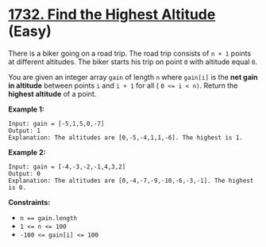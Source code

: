 # [1732. Find the Highest Altitude][link] (Easy)

[link]: https://leetcode.com/problems/find-the-highest-altitude/

There is a biker going on a road trip. The road trip consists of `n + 1` points at different
altitudes. The biker starts his trip on point `0` with altitude equal `0`.

You are given an integer array `gain` of length `n` where `gain[i]` is the **net gain in altitude**
between points `i`  and `i + 1` for all ( `0 <= i < n)`. Return the **highest altitude** of a point.

**Example 1:**

```
Input: gain = [-5,1,5,0,-7]
Output: 1
Explanation: The altitudes are [0,-5,-4,1,1,-6]. The highest is 1.
```

**Example 2:**

```
Input: gain = [-4,-3,-2,-1,4,3,2]
Output: 0
Explanation: The altitudes are [0,-4,-7,-9,-10,-6,-3,-1]. The highest is 0.
```

**Constraints:**

- `n == gain.length`
- `1 <= n <= 100`
- `-100 <= gain[i] <= 100`
